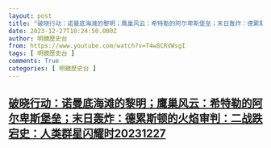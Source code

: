 ```yaml
---
layout: post
title: "破晓行动：诺曼底海滩的黎明；鹰巢风云：希特勒的阿尔卑斯堡垒；末日轰炸：德累斯顿的火焰审判：二战跌宕史：人类群星闪耀时20231227"
date: 2023-12-27T10:24:50.000Z
author: 明鏡歷史台
from: https://www.youtube.com/watch?v=T4w8CRVWsgI
tags: [ 明鏡歷史台 ]
comments: True
categories: [ 明鏡歷史台 ]
---
```

<!--1703672690000-->
[破晓行动：诺曼底海滩的黎明；鹰巢风云：希特勒的阿尔卑斯堡垒；末日轰炸：德累斯顿的火焰审判：二战跌宕史：人类群星闪耀时20231227](https://www.youtube.com/watch?v=T4w8CRVWsgI)
------

<div>

</div>
